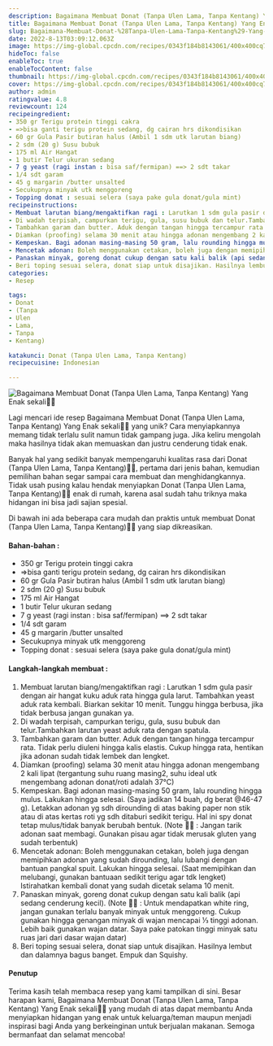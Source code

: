 ```yaml
---
description: Bagaimana Membuat Donat (Tanpa Ulen Lama, Tanpa Kentang) Yang Enak sekali"
title: Bagaimana Membuat Donat (Tanpa Ulen Lama, Tanpa Kentang) Yang Enak sekali
slug: Bagaimana-Membuat-Donat-%28Tanpa-Ulen-Lama-Tanpa-Kentang%29-Yang-Enak-sekali
date: 2022-8-13T03:09:12.063Z
image: https://img-global.cpcdn.com/recipes/0343f184b8143061/400x400cq70/photo.jpg
hideToc: false
enableToc: true
enableTocContent: false
thumbnail: https://img-global.cpcdn.com/recipes/0343f184b8143061/400x400cq70/photo.jpg
cover: https://img-global.cpcdn.com/recipes/0343f184b8143061/400x400cq70/photo.jpg
author: admin
ratingvalue: 4.8
reviewcount: 124
recipeingredient:
- 350 gr Terigu protein tinggi cakra
- =>bisa ganti terigu protein sedang, dg cairan hrs dikondisikan
- 60 gr Gula Pasir butiran halus (Ambil 1 sdm utk larutan biang)
- 2 sdm (20 g) Susu bubuk
- 175 ml Air Hangat
- 1 butir Telur ukuran sedang
- 7 g yeast (ragi instan : bisa saf/fermipan) ==> 2 sdt takar
- 1/4 sdt garam
- 45 g margarin /butter unsalted
- Secukupnya minyak utk menggoreng
- Topping donat : sesuai selera (saya pake gula donat/gula mint)
recipeinstructions:
- Membuat larutan biang/mengaktifkan ragi : Larutkan 1 sdm gula pasir dengan air hangat kuku aduk rata hingga gula larut. Tambahkan yeast aduk rata kembali. Biarkan sekitar 10 menit. Tunggu hingga berbusa, jika tidak berbusa jangan gunakan ya.
- Di wadah terpisah, campurkan terigu, gula, susu bubuk dan telur.Tambahkan larutan yeast aduk rata dengan spatula.
- Tambahkan garam dan butter. Aduk dengan tangan hingga tercampur rata. Tidak perlu diuleni hingga kalis elastis. Cukup hingga rata, hentikan jika adonan sudah tidak lembek dan lengket.
- Diamkan (proofing) selama 30 menit atau hingga adonan mengembang 2 kali lipat (tergantung suhu ruang masing2, suhu ideal utk mengembang adonan donat/roti adalah 37°C)
- Kempeskan. Bagi adonan masing-masing 50 gram, lalu rounding hingga mulus. Lakukan hingga selesai. (Saya jadikan 14 buah, dg berat @46-47 g). Letakkan adonan yg sdh dirounding di atas baking paper non stik atau di atas kertas roti yg sdh ditaburi sedikit terigu. Hal ini spy donat tetap mulus/tidak banyak berubah bentuk. (Note ✍🏻 : Jangan tarik adonan saat membagi. Gunakan pisau agar tidak merusak gluten yang sudah terbentuk)
- Mencetak adonan: Boleh menggunakan cetakan, boleh juga dengan memipihkan adonan yang sudah dirounding, lalu lubangi dengan bantuan pangkal spuit. Lakukan hingga selesai. (Saat memipihkan dan melubangi, gunakan bantuaan sedikit terigu agar tdk lengket) Istirahatkan kembali donat yang sudah dicetak selama 10 menit.
- Panaskan minyak, goreng donat cukup dengan satu kali balik (api sedang cenderung kecil). (Note ✍🏻 : Untuk mendapatkan white ring, jangan gunakan terlalu banyak minyak untuk menggoreng. Cukup gunakan hingga genangan minyak di wajan mencapai ⅓ tinggi adonan. Lebih baik gunakan wajan datar. Saya pake patokan tinggi minyak satu ruas jari dari dasar wajan datar)
- Beri toping sesuai selera, donat siap untuk disajikan. Hasilnya lembut dan dalamnya bagus banget. Empuk dan Squishy.
categories:
- Resep

tags:
- Donat
- (Tanpa
- Ulen
- Lama,
- Tanpa
- Kentang)

katakunci: Donat (Tanpa Ulen Lama, Tanpa Kentang)
recipecuisine: Indonesian

---
```


![Bagaimana Membuat Donat (Tanpa Ulen Lama, Tanpa Kentang) Yang Enak sekali👩‍🍳](https://img-global.cpcdn.com/recipes/0343f184b8143061/400x400cq70/photo.jpg)

Lagi mencari ide resep Bagaimana Membuat Donat (Tanpa Ulen Lama, Tanpa Kentang) Yang Enak sekali👩‍🍳 yang unik? Cara menyiapkannya memang tidak terlalu sulit namun tidak gampang juga. Jika keliru mengolah maka hasilnya tidak akan memuaskan dan justru cenderung tidak enak.

Banyak hal yang sedikit banyak mempengaruhi kualitas rasa dari Donat (Tanpa Ulen Lama, Tanpa Kentang)👩‍🍳, pertama dari jenis bahan, kemudian pemilihan bahan segar sampai cara membuat dan menghidangkannya. Tidak usah pusing kalau hendak menyiapkan Donat (Tanpa Ulen Lama, Tanpa Kentang)👩‍🍳 enak di rumah, karena asal sudah tahu triknya maka hidangan ini bisa jadi sajian spesial.

Di bawah ini ada beberapa cara mudah dan praktis untuk membuat Donat (Tanpa Ulen Lama, Tanpa Kentang)👩‍🍳 yang siap dikreasikan.

<!--inarticleads1-->

#### Bahan-bahan :

- 350 gr Terigu protein tinggi cakra
- =>bisa ganti terigu protein sedang, dg cairan hrs dikondisikan
- 60 gr Gula Pasir butiran halus (Ambil 1 sdm utk larutan biang)
- 2 sdm (20 g) Susu bubuk
- 175 ml Air Hangat
- 1 butir Telur ukuran sedang
- 7 g yeast (ragi instan : bisa saf/fermipan) ==> 2 sdt takar
- 1/4 sdt garam
- 45 g margarin /butter unsalted
- Secukupnya minyak utk menggoreng
- Topping donat : sesuai selera (saya pake gula donat/gula mint)

<!--inarticleads2-->

#### Langkah-langkah membuat :

1. Membuat larutan biang/mengaktifkan ragi : Larutkan 1 sdm gula pasir dengan air hangat kuku aduk rata hingga gula larut. Tambahkan yeast aduk rata kembali. Biarkan sekitar 10 menit. Tunggu hingga berbusa, jika tidak berbusa jangan gunakan ya.
1. Di wadah terpisah, campurkan terigu, gula, susu bubuk dan telur.Tambahkan larutan yeast aduk rata dengan spatula.
1. Tambahkan garam dan butter. Aduk dengan tangan hingga tercampur rata. Tidak perlu diuleni hingga kalis elastis. Cukup hingga rata, hentikan jika adonan sudah tidak lembek dan lengket.
1. Diamkan (proofing) selama 30 menit atau hingga adonan mengembang 2 kali lipat (tergantung suhu ruang masing2, suhu ideal utk mengembang adonan donat/roti adalah 37°C)
1. Kempeskan. Bagi adonan masing-masing 50 gram, lalu rounding hingga mulus. Lakukan hingga selesai. (Saya jadikan 14 buah, dg berat @46-47 g). Letakkan adonan yg sdh dirounding di atas baking paper non stik atau di atas kertas roti yg sdh ditaburi sedikit terigu. Hal ini spy donat tetap mulus/tidak banyak berubah bentuk. (Note ✍🏻 : Jangan tarik adonan saat membagi. Gunakan pisau agar tidak merusak gluten yang sudah terbentuk)
1. Mencetak adonan: Boleh menggunakan cetakan, boleh juga dengan memipihkan adonan yang sudah dirounding, lalu lubangi dengan bantuan pangkal spuit. Lakukan hingga selesai. (Saat memipihkan dan melubangi, gunakan bantuaan sedikit terigu agar tdk lengket) Istirahatkan kembali donat yang sudah dicetak selama 10 menit.
1. Panaskan minyak, goreng donat cukup dengan satu kali balik (api sedang cenderung kecil). (Note ✍🏻 : Untuk mendapatkan white ring, jangan gunakan terlalu banyak minyak untuk menggoreng. Cukup gunakan hingga genangan minyak di wajan mencapai ⅓ tinggi adonan. Lebih baik gunakan wajan datar. Saya pake patokan tinggi minyak satu ruas jari dari dasar wajan datar)
1. Beri toping sesuai selera, donat siap untuk disajikan. Hasilnya lembut dan dalamnya bagus banget. Empuk dan Squishy.

#### Penutup

Terima kasih telah membaca resep yang kami tampilkan di sini. Besar harapan kami, Bagaimana Membuat Donat (Tanpa Ulen Lama, Tanpa Kentang) Yang Enak sekali👩‍🍳 yang mudah di atas dapat membantu Anda menyiapkan hidangan yang enak untuk keluarga/teman maupun menjadi inspirasi bagi Anda yang berkeinginan untuk berjualan makanan. Semoga bermanfaat dan selamat mencoba!